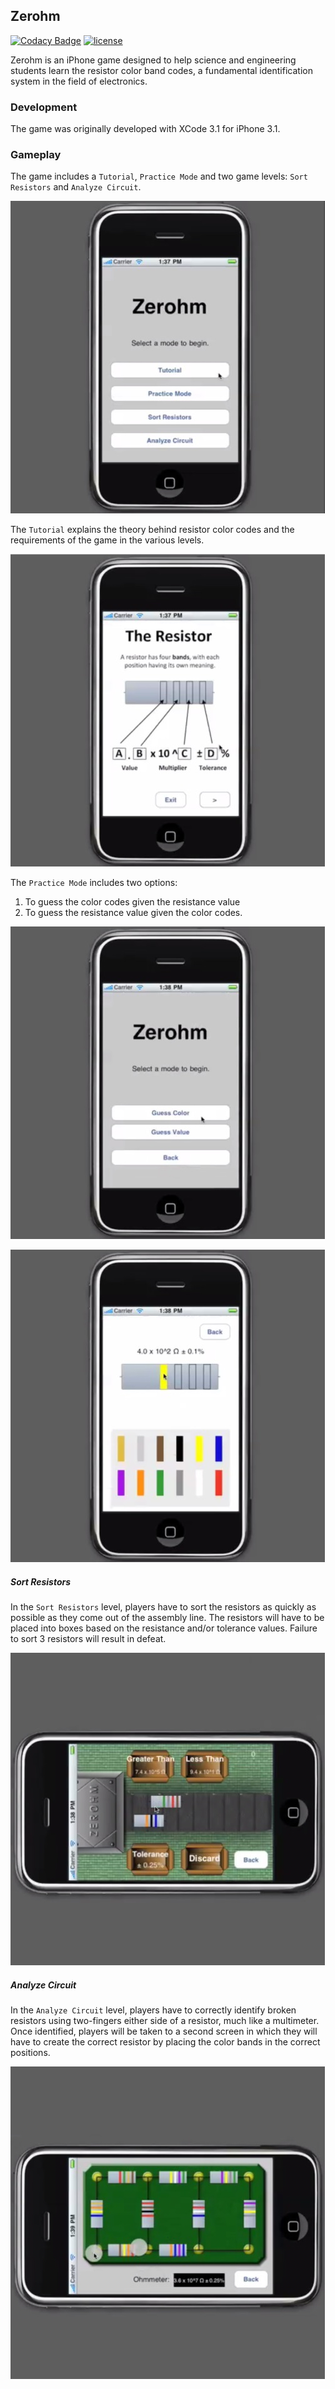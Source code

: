 ## Zerohm ##

[![Codacy Badge](https://api.codacy.com/project/badge/Grade/98ac822f1909407b96edc39449af9b71)](https://www.codacy.com/app/Suddi/zerohm?utm_source=github.com&utm_medium=referral&utm_content=suddi/zerohm&utm_campaign=badger)
[![license](https://img.shields.io/github/license/suddi/zerohm.svg?maxAge=2592000)](https://github.com/suddi/zerohm/blob/master/LICENSE)

Zerohm is an iPhone game designed to help science and engineering students learn the resistor color band codes, a fundamental identification system in the field of electronics.


### Development ###

The game was originally developed with XCode 3.1 for iPhone 3.1.


### Gameplay ###

The game includes a `Tutorial`, `Practice Mode` and two game levels: `Sort Resistors` and `Analyze Circuit`.

![Cover Page](images/cover.jpg)

The `Tutorial` explains the theory behind resistor color codes and the requirements of the game in the various levels.

![Tutorial](images/tutorial.jpg)

The `Practice Mode` includes two options:

1. To guess the color codes given the resistance value
2. To guess the resistance value given the color codes.

![Practice Mode Cover](images/practice_cover.jpg)

![Practice Mode](images/practice.jpg)


##### Sort Resistors #####

In the `Sort Resistors` level, players have to sort the resistors as quickly as possible as they come out of the assembly line. The resistors will have to be placed into boxes based on the resistance and/or tolerance values. Failure to sort 3 resistors will result in defeat.

![Sort Resistors Level](images/sort_resistors.jpg)


##### Analyze Circuit #####

In the `Analyze Circuit` level, players have to correctly identify broken resistors using two-fingers either side of a resistor, much like a multimeter. Once identified, players will be taken to a second screen in which they will have to create the correct resistor by placing the color bands in the correct positions.

![Analyze Circuit Level](images/analyze_circuit.jpg)

